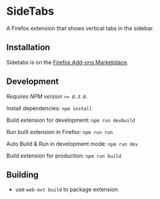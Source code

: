 # SideTabs

A Firefox extension that shows vertical tabs in the sidebar.

## Installation

Sidetabs is on the [Firefox Add-ons Marketplace](https://addons.mozilla.org/en-US/firefox/addon/sidetabs/).

## Development

_Requires NPM version `>= 8.3.0`._

Install dependencies: `npm install`

Build extension for development: `npm run devbuild`

Run built extension in Firefox: `npm run run`

Auto Build & Run in development mode: `npm run dev`

Build extension for production: `npm run build`

## Building

- use `web-ext build` to package extension.
